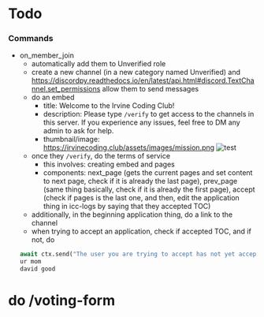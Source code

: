 # Todo

### Commands
- on_member_join
  - automatically add them to Unverified role
  - create a new channel (in a new category named Unverified) and https://discordpy.readthedocs.io/en/latest/api.html#discord.TextChannel.set_permissions allow them to send messages
  - do an embed
    - title: Welcome to the Irvine Coding Club!
    - description: Please type `/verify` to get access to the channels in this server. If you experience any issues, feel free to DM any admin to ask for help.
    - thumbnail/image: https://irvinecoding.club/assets/images/mission.png
    ![test](https://irvinecoding.club/assets/images/poster.jpg)
  - once they `/verify`, do the terms of service
    - this involves: creating embed and pages
    - components: next_page (gets the current pages and set content to next page, check if it is already the last page), prev_page (same thing basically, check if it is already the first page), accept (check if pages is the last one, and then, edit the application thing in icc-logs by saying that they accepted TOC)
  - additionally, in the beginning application thing, do a link to the channel
  - when trying to accept an application, check if accepted TOC, and if not, do 
  ```python
  await ctx.send("The user you are trying to accept has not yet accepted the Terms and Conditions. Please wait to verify until they do.")
  ur mom
  david good
  ```

# do /voting-form